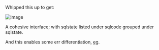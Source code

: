 Whipped this up to get:

![image](https://user-images.githubusercontent.com/108152057/176257807-0a282e66-ba72-4e8b-81b2-0cc179ad8e10.png)

A cohesive interface; with sqlstate listed under sqlcode grouped under sqlstate.

And this enables some err differentiation, [eg](https://gist.github.com/leosbotelho/940cc5961f1beba362621e6386dd4b3e).
